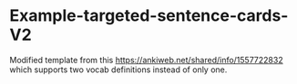 # Example-targeted-sentence-cards-V2
Modified template from this https://ankiweb.net/shared/info/1557722832 which supports two vocab definitions instead of only one.
